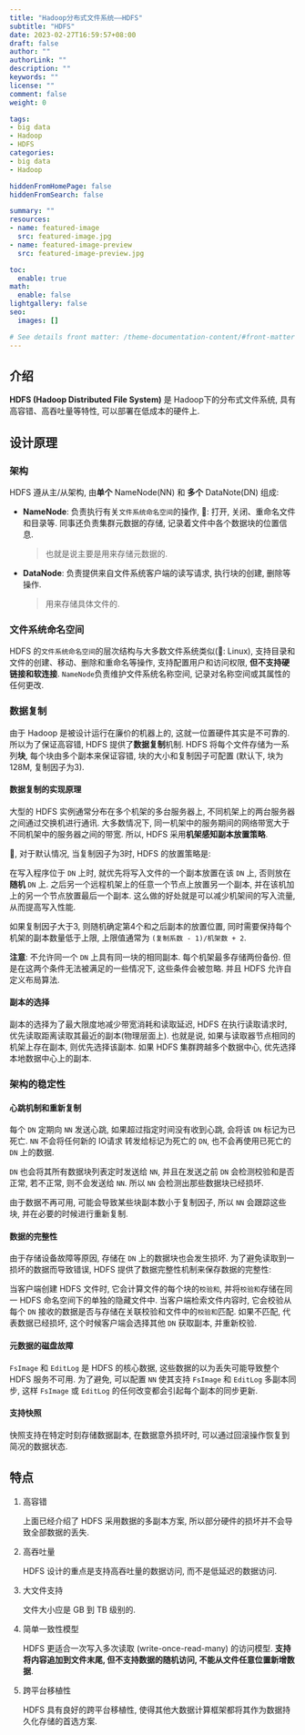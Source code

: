 ```yaml
---
title: "Hadoop分布式文件系统——HDFS"
subtitle: "HDFS"
date: 2023-02-27T16:59:57+08:00
draft: false
author: ""
authorLink: ""
description: ""
keywords: ""
license: ""
comment: false
weight: 0

tags:
- big data
- Hadoop
- HDFS
categories:
- big data
- Hadoop

hiddenFromHomePage: false
hiddenFromSearch: false

summary: ""
resources:
- name: featured-image
  src: featured-image.jpg
- name: featured-image-preview
  src: featured-image-preview.jpg

toc:
  enable: true
math:
  enable: false
lightgallery: false
seo:
  images: []

# See details front matter: /theme-documentation-content/#front-matter
---
```


<!--more-->

## 介绍

**HDFS (Hadoop Distributed File System)** 是 Hadoop下的分布式文件系统, 具有高容错、高吞吐量等特性, 可以部署在低成本的硬件上. 



## 设计原理

### 架构

HDFS 遵从主/从架构, 由**单个** NameNode(NN) 和 **多个** DataNote(DN) 组成:

* **NameNode**: 负责执行有关`文件系统命名空间`的操作, 🌰: 打开, 关闭、重命名文件和目录等. 同事还负责集群元数据的存储, 记录着文件中各个数据块的位置信息. 

  > 也就是说主要是用来存储元数据的. 

* **DataNode**: 负责提供来自文件系统客户端的读写请求, 执行块的创建, 删除等操作. 

  > 用来存储具体文件的. 



### 文件系统命名空间

HDFS 的`文件系统命名空间`的层次结构与大多数文件系统类似(🌰: Linux), 支持目录和文件的创建、移动、删除和重命名等操作, 支持配置用户和访问权限, **但不支持硬链接和软连接**. `NameNode`负责维护文件系统名称空间, 记录对名称空间或其属性的任何更改. 

 

### 数据复制

由于 Hadoop 是被设计运行在廉价的机器上的, 这就一位置硬件其实是不可靠的. 所以为了保证高容错, HDFS 提供了**数据复制**机制. HDFS 将每个文件存储为一系列**块**, 每个块由多个副本来保证容错, 块的大小和复制因子可配置 (默认下, 块为128M, 复制因子为3). 



#### 数据复制的实现原理

大型的 HDFS 实例通常分布在多个机架的多台服务器上, 不同机架上的两台服务器之间通过交换机进行通讯. 大多数情况下, 同一机架中的服务期间的网络带宽大于不同机架中的服务器之间的带宽. 所以, HDFS 采用**机架感知副本放置策略**. 



🌰, 对于默认情况, 当复制因子为3时, HDFS 的放置策略是:

在写入程序位于 `DN` 上时, 就优先将写入文件的一个副本放置在该 `DN` 上, 否则放在**随机** `DN` 上. 之后另一个远程机架上的任意一个节点上放置另一个副本, 并在该机加上的另一个节点放置最后一个副本. 这么做的好处就是可以减少机架间的写入流量, 从而提高写入性能. 



如果复制因子大于3, 则随机确定第4个和之后副本的放置位置, 同时需要保持每个机架的副本数量低于上限, 上限值通常为 `(复制系数 - 1)/机架数 + 2`. 

**注意**: 不允许同一个 `DN` 上具有同一块的相同副本. 每个机架最多存储两份备份. 但是在这两个条件无法被满足的一些情况下, 这些条件会被忽略. 并且 HDFS 允许自定义布局算法. 



#### 副本的选择

副本的选择为了最大限度地减少带宽消耗和读取延迟, HDFS 在执行读取请求时, 优先读取距离读取其最近的副本(物理层面上). 也就是说, 如果与读取器节点相同的机架上存在副本, 则优先选择该副本. 如果 HDFS 集群跨越多个数据中心, 优先选择本地数据中心上的副本. 



### 架构的稳定性

#### 心跳机制和重新复制

每个 `DN` 定期向 `NN` 发送心跳, 如果超过指定时间没有收到心跳, 会将该 `DN` 标记为已死亡. `NN` 不会将任何新的 IO请求 转发给标记为死亡的 `DN`, 也不会再使用已死亡的 `DN` 上的数据. 



`DN` 也会将其所有数据块列表定时发送给 `NN`, 并且在发送之前 `DN` 会检测校验和是否正常, 若不正常, 则不会发送给 `NN`. 所以 `NN` 会检测出那些数据块已经损坏. 



由于数据不再可用, 可能会导致某些块副本数小于复制因子, 所以 `NN` 会跟踪这些块, 并在必要的时候进行重新复制. 



#### 数据的完整性

由于存储设备故障等原因, 存储在 `DN` 上的数据块也会发生损坏. 为了避免读取到一损坏的数据而导致错误, HDFS 提供了数据完整性机制来保存数据的完整性:

当客户端创建 HDFS 文件时,  它会计算文件的每个块的`校验和`, 并将`校验和`存储在同一 HDFS 命名空间下的单独的隐藏文件中. 当客户端检索文件内容时, 它会校验从每个 `DN` 接收的数据是否与存储在关联校验和文件中的`校验和`匹配. 如果不匹配, 代表数据已经损坏, 这个时候客户端会选择其他 `DN` 获取副本, 并重新校验. 



#### 元数据的磁盘故障

`FsImage` 和 `EditLog` 是 HDFS 的核心数据, 这些数据的以为丢失可能导致整个 HDFS 服务不可用. 为了避免, 可以配置 `NN` 使其支持 `FsImage` 和 `EditLog` 多副本同步, 这样 `FsImage` 或 `EditLog` 的任何改变都会引起每个副本的同步更新. 



#### 支持快照

快照支持在特定时刻存储数据副本, 在数据意外损坏时, 可以通过回滚操作恢复到简况的数据状态. 



## 特点

1. 高容错

   上面已经介绍了 HDFS 采用数据的多副本方案, 所以部分硬件的损坏并不会导致全部数据的丢失. 

2. 高吞吐量

   HDFS 设计的重点是支持高吞吐量的数据访问, 而不是低延迟的数据访问. 

3. 大文件支持

   文件大小应是 GB 到 TB 级别的. 

4. 简单一致性模型

   HDFS 更适合一次写入多次读取 (write-once-read-many) 的访问模型. **支持将内容追加到文件末尾, 但不支持数据的随机访问, 不能从文件任意位置新增数据**.

5. 跨平台移植性

   HDFS 具有良好的跨平台移植性, 使得其他大数据计算框架都将其作为数据持久化存储的首选方案. 